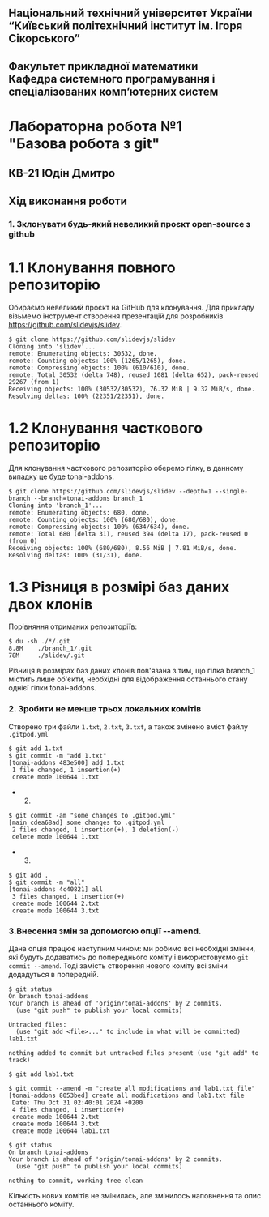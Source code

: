 ## Національний технічний університет України<br>“Київський політехнічний інститут ім. Ігоря Сікорського”

## Факультет прикладної математики<br>Кафедра системного програмування і спеціалізованих комп’ютерних систем


# Лабораторна робота №1<br>"Базова робота з git"

## КВ-21 Юдін Дмитро

## Хід виконання роботи

### 1. Зклонувати будь-який невеликий проєкт open-source з github

# 1.1 Клонування повного репозиторію
Обираємо невеликий проєкт на GitHub для клонування. Для прикладу візьмемо інструмент створення презентацій для розробників https://github.com/slidevjs/slidev.

```
$ git clone https://github.com/slidevjs/slidev
Cloning into 'slidev'...
remote: Enumerating objects: 30532, done.
remote: Counting objects: 100% (1265/1265), done.
remote: Compressing objects: 100% (610/610), done.
remote: Total 30532 (delta 748), reused 1081 (delta 652), pack-reused 29267 (from 1)
Receiving objects: 100% (30532/30532), 76.32 MiB | 9.32 MiB/s, done.
Resolving deltas: 100% (22351/22351), done.
```
# 1.2 Клонування часткового репозиторію
Для клонування часткового репозиторію оберемо гілку, в данному випадку це буде tonai-addons.
```
$ git clone https://github.com/slidevjs/slidev --depth=1 --single-branch --branch=tonai-addons branch_1
Cloning into 'branch_1'...
remote: Enumerating objects: 680, done.
remote: Counting objects: 100% (680/680), done.
remote: Compressing objects: 100% (634/634), done.
remote: Total 680 (delta 31), reused 394 (delta 17), pack-reused 0 (from 0)
Receiving objects: 100% (680/680), 8.56 MiB | 7.81 MiB/s, done.
Resolving deltas: 100% (31/31), done.
```

# 1.3 Різниця в розмірі баз даних двох клонів
Порівняння отриманих репозиторіїв:
```
$ du -sh ./*/.git
8.8M    ./branch_1/.git
78M     ./slidev/.git
```
Різниця в розмірах баз даних клонів пов'язана з тим, що гілка branch_1 містить лише об'єкти, необхідні для відображення останнього стану однієї гілки tonai-addons.
### 2. Зробити не менше трьох локальних комітів
Створено три файли `1.txt`, `2.txt`, `3.txt`, а також змінено вміст файлу `.gitpod.yml`
```
$ git add 1.txt
$ git commit -m "add 1.txt"
[tonai-addons 483e500] add 1.txt
 1 file changed, 1 insertion(+)
 create mode 100644 1.txt
```
* 2)
```
$ git commit -am "some changes to .gitpod.yml"
[main cdea68ad] some changes to .gitpod.yml
 2 files changed, 1 insertion(+), 1 deletion(-)
 delete mode 100644 1.txt
```
* 3)
```
$ git add .
$ git commit -m "all"
[tonai-addons 4c40821] all
 3 files changed, 1 insertion(+)
 create mode 100644 2.txt
 create mode 100644 3.txt
```
### 3.Внесення змін за допомогою опції --amend.
Дана опція працює наступним чином: ми робимо всі необхідні змінни, які будуть додаватись до попереднього коміту
і використовуємо `git commit --amend`. Тоді замість створення нового коміту всі зміни додадуться в попередній.
```
$ git status
On branch tonai-addons
Your branch is ahead of 'origin/tonai-addons' by 2 commits.
  (use "git push" to publish your local commits)

Untracked files:
  (use "git add <file>..." to include in what will be committed)
lab1.txt

nothing added to commit but untracked files present (use "git add" to track)

$ git add lab1.txt

$ git commit --amend -m "create all modifications and lab1.txt file"
[tonai-addons 8053bed] create all modifications and lab1.txt file
 Date: Thu Oct 31 02:40:01 2024 +0200
 4 files changed, 1 insertion(+)
 create mode 100644 2.txt
 create mode 100644 3.txt
 create mode 100644 lab1.txt

$ git status
On branch tonai-addons
Your branch is ahead of 'origin/tonai-addons' by 2 commits.
  (use "git push" to publish your local commits)

nothing to commit, working tree clean
```
Кількість нових комітів не змінилась, але змінилось наповнення та опис останнього коміту.
